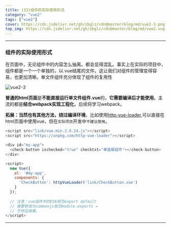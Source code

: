 ```yaml
---
title: (33)组件的实际使用形式
category: "vue2"
tags: ["vue2"]
cover: https://cdn.jsdelivr.net/gh/zbglz/cdn@master/blog/md/vue2-3.png
top_img: https://cdn.jsdelivr.net/gh/zbglz/cdn@master/blog/md/vue2.svg
---
```


***

### 组件的实际使用形式

在页面中，无论组件中的内容怎么抽离。都会显得混乱。事实上在实际的项目中，组件都是一个一个单独的，以.vue结尾的文件。这让我们对组件的管理变得容易，也更加清晰。单文件组件充分体现了组件的复用性

![vue2-3](https://cdn.jsdelivr.net/gh/zbglz/cdn@master/blog/md/vue2-3.png)

**普通的html页面**是**不能直接运行单文件组件.vue**的，**它需要编译后才能使用**。主流的都是**结合webpack实现工程化**，后续将学习webpack。

**拓展：当然也有其他方法，绕过编译环境**，比如使用[http-vue-loader](https://github.com/FranckFreiburger/http-vue-loader),可以直接在html页面中使用vue，但在`实际项目`开发中`不建议使用`。


```js vue2
<script src="link/vue.min.2.6.14.js"></script>
<script src="https://unpkg.com/http-vue-loader"></script>

<div id="my-app">
  <check-button ischecked="true" checktxt="单选框组件"></check-button>
</div>

<script>
  new Vue({
    el: '#my-app',
    components: {
      'CheckButton': httpVueLoader('link/CheckButton.vue')
    }
  });
  
  // 注意：vue组件中的ES6规范export default
  // 需要修改为commonjs规范module.exports =
  // 不然没效果。
</script>
```


***